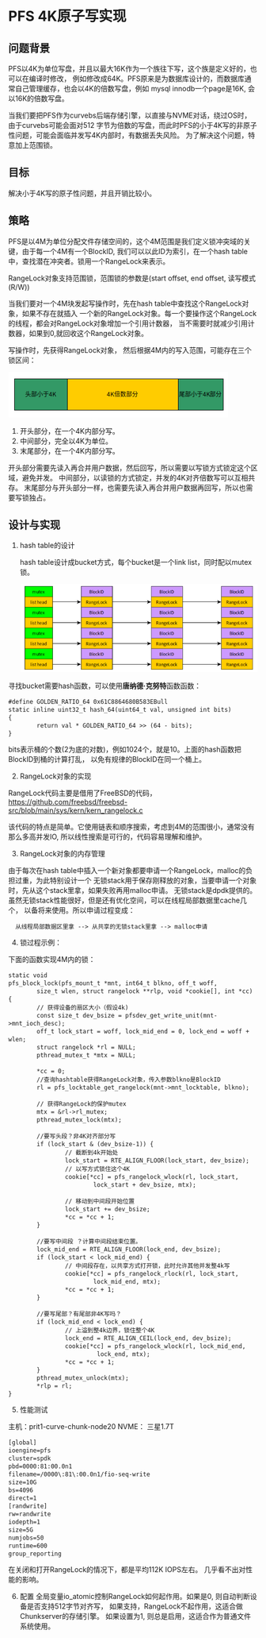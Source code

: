 PFS 4K原子写实现
===============

问题背景
-------

PFS以4K为单位写盘，并且以最大16K作为一个族往下写，这个族是定义好的，也可以在编译时修改，
例如修改成64K。PFS原来是为数据库设计的，而数据库通常自己管理缓存，也会以4K的倍数写盘，例如
mysql innodb一个page是16K, 会以16K的倍数写盘。

当我们要把PFS作为curvebs后端存储引擎，以直接与NVME对话，绕过OS时，由于curvebs可能会面对512
字节为倍数的写盘，而此时PFS的小于4K写的非原子性问题，可能会面临并发写4K内部时，有数据丢失风险。
为了解决这个问题，特意加上范围锁。

目标
---

解决小于4K写的原子性问题，并且开销比较小。

策略
---

PFS是以4M为单位分配文件存储空间的，这个4M范围是我们定义锁冲突域的关键，由于每一个4M有一个BlockID,
我们可以以此ID为索引，在一个hash table中，查找潜在冲突者。锁用一个RangeLock来表示。

RangeLock对象支持范围锁，范围锁的参数是(start offset, end offset, 读写模式(R/W))

当我们要对一个4M块发起写操作时，先在hash table中查找这个RangeLock对象，如果不存在就插入
一个新的RangeLock对象。每一个要操作这个RangeLock的线程，都会对RangeLock对象增加一个引用计数器，
当不需要时就减少引用计数器，如果到0,就回收这个RangeLock对象。

写操作时，先获得RangeLock对象，
然后根据4M内的写入范围，可能存在三个锁区间：

![Image](pic/range.png "range")

1. 开头部分，在一个4K内部分写。
2. 中间部分，完全以4K为单位。
3. 末尾部分，在一个4K内部分写。

开头部分需要先读入再合并用户数据，然后回写，所以需要以写锁方式锁定这个区域，避免并发。
中间部分，以读锁的方式锁定，并发的4K对齐倍数写可以互相共存。
末尾部分与开头部分一样，也需要先读入再合并用户数据再回写，所以也需要写锁独占。

设计与实现
--------

1. hash table的设计

   hash table设计成bucket方式，每个bucket是一个link list，同时配以mutex锁。

   ![Image](pic/rangelock_hashtable.png "range_hashtable")

寻找bucket需要hash函数，可以使用<b>唐纳德·克努特</b>函数函数：
```
#define GOLDEN_RATIO_64 0x61C8864680B583EBull
static inline uint32_t hash_64(uint64_t val, unsigned int bits)                 
{                                                                               
        return val * GOLDEN_RATIO_64 >> (64 - bits);                            
}
```
bits表示桶的个数(2为底的对数)，例如1024个，就是10。上面的hash函数把BlockID到桶的计算打乱，
以免有规律的BlockID在同一个桶上。

2. RangeLock对象的实现

RangeLock代码主要是借用了FreeBSD的代码，<a href="https://github.com/freebsd/freebsd-src/blob/main/sys/kern/kern_rangelock.c"> https://github.com/freebsd/freebsd-src/blob/main/sys/kern/kern_rangelock.c </a>

该代码的特点是简单。它使用链表和顺序搜索，考虑到4M的范围很小，通常没有那么多高并发IO, 所以线性搜索是可行的，代码容易理解和维护。

3. RangeLock对象的内存管理

由于每次在hash table中插入一个新对象都要申请一个RangeLock，malloc的负担过重，为此特别设计一个
无锁stack用于保存刚释放的对象，当要申请一个对象时，先从这个stack里拿，如果失败再用malloc申请。
无锁stack是dpdk提供的。虽然无锁stack性能很好，但是还有优化空间，可以在线程局部数据里cache几个，
以备将来使用。所以申请过程变成：

```
  从线程局部数据区里拿 --> 从共享的无锁stack里拿 --> malloc申请
```

4. 锁过程示例：

下面的函数实现4M内的锁：
```
static void                                                                     
pfs_block_lock(pfs_mount_t *mnt, int64_t blkno, off_t woff,                     
        size_t wlen, struct rangelock **rlp, void *cookie[], int *cc)           
{              
        // 获得设备的扇区大小（假设4k)
        const size_t dev_bsize = pfsdev_get_write_unit(mnt->mnt_ioch_desc);
        off_t lock_start = woff, lock_mid_end = 0, lock_end = woff + wlen;      
        struct rangelock *rl = NULL;                                            
        pthread_mutex_t *mtx = NULL;                                            

        *cc = 0;
        //查询hashtable获得RangeLock对象，传入参数blkno是BlockID
        rl = pfs_locktable_get_rangelock(mnt->mnt_locktable, blkno);

        // 获得RangeLock的保护mutex
        mtx = &rl->rl_mutex;                                                    
        pthread_mutex_lock(mtx);

        //要写头段？非4K对齐部分写
        if (lock_start & (dev_bsize-1)) {
                // 截断到4k开始处
                lock_start = RTE_ALIGN_FLOOR(lock_start, dev_bsize);
                // 以写方式锁住这个4K
                cookie[*cc] = pfs_rangelock_wlock(rl, lock_start,               
                        lock_start + dev_bsize, mtx);

                // 移动到中间段开始位置
                lock_start += dev_bsize;                                        
                *cc = *cc + 1;
        }                                                                       

        //要写中间段 ？计算中间段结束位置。
        lock_mid_end = RTE_ALIGN_FLOOR(lock_end, dev_bsize);                    
        if (lock_start < lock_mid_end) {
                // 中间段存在，以共享方式打开锁，此时允许其他并发整4k写
                cookie[*cc] = pfs_rangelock_rlock(rl, lock_start,               
                        lock_mid_end, mtx);                                     
                *cc = *cc + 1;                                                  
        }                                                                       

        //要写尾部？有尾部非4K写吗？
        if (lock_mid_end < lock_end) {                         
                // 上溢到整4k边界，锁住整个4K
                lock_end = RTE_ALIGN_CEIL(lock_end, dev_bsize);
                cookie[*cc] = pfs_rangelock_wlock(rl, lock_mid_end,             
                         lock_end, mtx);                                        
                *cc = *cc + 1;                                                  
        }                                                                       
        pthread_mutex_unlock(mtx);                                              
        *rlp = rl;                                                              
}                                                                               

```

5. 性能测试

主机：prit1-curve-chunk-node20
NVME： 三星1.7T
```
[global]
ioengine=pfs
cluster=spdk
pbd=0000:81:00.0n1
filename=/0000\:81\:00.0n1/fio-seq-write
size=10G
bs=4096
direct=1
[randwrite]                                                                     
rw=randwrite                                                                    
iodepth=1                                                                       
size=5G                                                                         
numjobs=50                                                                      
runtime=600                                                                     
group_reporting
```

在关闭和打开RangeLock的情况下，都是平均112K IOPS左右。 几乎看不出对性能的影响。

6. 配置
全局变量io_atomic控制RangeLock如何起作用。如果是0, 则自动判断设备是否支持512字节对齐写，
如果支持，RangeLock不起作用，这适合做Chunkserver的存储引擎。
如果设置为1, 则总是启用，这适合作为普通文件系统使用。
